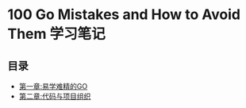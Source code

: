 # 100 Go Mistakes and How to Avoid Them 学习笔记

## 目录

- [第一章:易学难精的GO](./ch1.md)
- [第二章:代码与项目组织](./ch2.md)